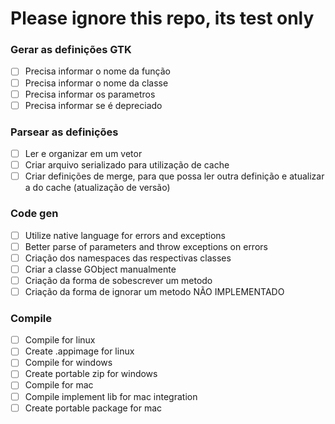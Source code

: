 
# Please ignore this repo, its test only


### Gerar as definições GTK
- [ ] Precisa informar o nome da função
- [ ] Precisa informar o nome da classe
- [ ] Precisa informar os parametros
- [ ] Precisa informar se é depreciado

### Parsear as definições
- [ ] Ler e organizar em um vetor
- [ ] Criar arquivo serializado para utilização de cache
- [ ] Criar definições de merge, para que possa ler outra definição e atualizar a do cache (atualização de versão)

### Code gen
- [ ] Utilize native language for errors and exceptions
- [ ] Better parse of parameters and throw exceptions on errors
- [ ] Criação dos namespaces das respectivas classes
- [ ] Criar a classe GObject manualmente
- [ ] Criação da forma de sobescrever um metodo
- [ ] Criação da forma de ignorar um metodo NÃO IMPLEMENTADO

### Compile
- [ ] Compile for linux
- [ ] Create .appimage for linux
- [ ] Compile for windows
- [ ] Create portable zip for windows
- [ ] Compile for mac
- [ ] Compile implement lib for mac integration
- [ ] Create portable package for mac